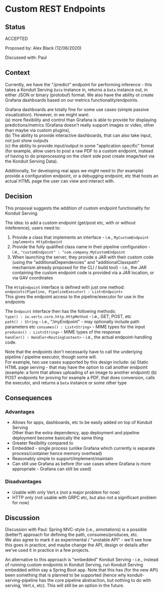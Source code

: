 # Custom REST Endpoints

## Status
ACCEPTED

Proposed by: Alex Black (12/06/2020)

Discussed with: Paul

## Context

Currently, we have the "/predict" endpoint for performing inference - this takes a Konduit Serving `Data` instance in,
returns a `Data` instance out, in either JSON or binary (protobuf) format. We also have the ability ot create Grafana dashboards
based on our metrics functionality/endpoints. 

Grafana dashboards are totally fine for some use cases (simple passive visualization). However, in we might want:  
(a) more flexibility and control than Grafana is able to provide for displaying predictions/metrics (Grafana doesn't really
    support images or video, other than maybe via custom plugins),  
(b) The ability to provide interactive dashboards, that can also take input, not just show outputs  
(c) the ability to provide input/output in some "application specific" format (for example, allow users to post a raw PDF
    to a custom endpoint, instead of having to do preprocessing on the client side post create image/text via the Konduit
    Serving Data).

Additionally, for developing real apps we might need to (for example) provide a configuration endpoint, or a debugging
endpoint, etc that hosts an actual HTML page the user can view and interact with. 
 

## Decision

This proposal suggests the addition of custom endpoint functionality for Konduit Serving.

The idea: to add a custom endpoint (get/post etc, with or without inteference), users need to:
1. Provide a class that implements an interface - i.e., `MyCustomEndpoint implements HttpEndpoint`
2. Provide the fully qualified class name in their pipeline configuration - i.e., `"customEndpoint" : "com.company.MyCustomEndpoint`  
3. When launching the server, they provide a JAR with their custom code (using the "additionalDependencies" and "additionalClasspath"
   mechanism already proposed for the CLI / build tool) - i.e., the JAR containing the custom endpoint code is provided 
   via a JAR location, or via GAV coordinates


The `HttpEndpoint` interface is defined with just one method:  
`endpoints(Pipeline, PipelineExecutor) : List<Endpoint>`  
This gives the endpoint access to the pipeline/executor for use in the endpoints

The `Endpoint` interface then has the following methods:  
`type() : io.vertx.core.http.HttpMethod` - i.e., GET, POST, etc  
`path() : String` - i.e., "/myEndpoint" - may optionally include path parameters etc
`consumes() : List<String>` - MIME types for the input  
`produces() : List<String>` - MIME types of the response  
`handler() : Handler<RoutingContext>` - i.e., the actual endpoint-handling code.

Note that the endpoints don't necessarily have to call the underlying pipeline / pipeline executor, though some will.  
For example, two use cases supported by this design include:
(a) Static HTML page serving - that may have the option to call another endpoint (example: a form that allows uploading
    of an image to another endpoint)
(b) POST endpoints for proving for example a PDF, that does conversion, calls the executor, and returns a `Data` instance
    or some other type 


## Consequences 

### Advantages

* Allows for apps, dashboards, etc to be easily added on top of Konduit Serving  
  Other than the extra dependency, app deployment and pipeline deployment become basically the same thing
* Greater flexibility compared to 
* Embedded - single process (unlike Grafana which currently is separate process/container hence memory overhead)
* Reasonably simple to support/implement/maintain
* Can still use Grafana as before (for use cases where Grafana is more appropriate - Grafana can still be used)
  
### Disadvantages

* Usable with only Vert.x (not a major problem for now)
* HTTP only (not usable with GRPC etc, but also not a significant problem for now)

## Discussion

Discussion with Paul: 
Spring MVC-style (i.e., annotations) is a possible (better?) approach for defining the path, consumes/produces, etc.  
We also agree to mark it as experimental / "unstable API" - we'll see how this goes in practice, and maybe change the API,
design or details after we've used it in practice in a few projects.

An alternative to this approach is "embedded" Konduit Serving - i.e., instead of running custom endpoints in Konduit Serving,
run Konduit Serving embedded within say a Spring Boot app. Note that this has (for the new API) been something that is planned
to be supported (hence why konduit-serving-pipeline has the core pipeline abstraction, but nothing to do with serving, Vert.x,
etc). This will still be an option in the future.

